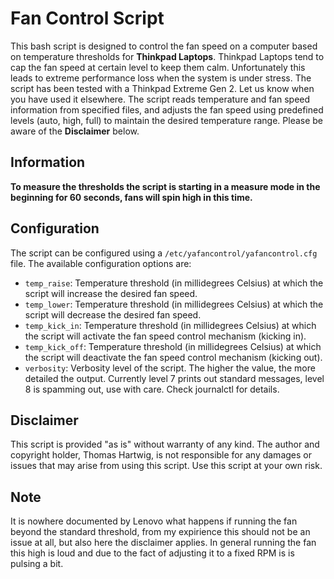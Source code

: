 # Fan Control Script

This bash script is designed to control the fan speed on a computer based on temperature thresholds for **Thinkpad
Laptops**. Thinkpad Laptops tend to cap the fan speed at certain level to keep them calm. Unfortunately this leads to
extreme performance loss when the system is under stress. The script has been tested with a Thinkpad Extreme Gen 2.
Let us know when you have used it elsewhere.
The script reads temperature and fan speed information from specified files, and adjusts the fan speed using predefined
levels (auto, high, full) to maintain the desired temperature range. Please be aware of the **Disclaimer**
below.

## Information

**To measure the thresholds the script is starting in a measure mode in the beginning for 60 seconds, fans will spin
high
in this time.**

## Configuration

The script can be configured using a `/etc/yafancontrol/yafancontrol.cfg` file. The available configuration options are:

- `temp_raise`: Temperature threshold (in millidegrees Celsius) at which the script will increase the desired fan speed.
- `temp_lower`: Temperature threshold (in millidegrees Celsius) at which the script will decrease the desired fan speed.
- `temp_kick_in`: Temperature threshold (in millidegrees Celsius) at which the script will activate the fan speed
  control mechanism (kicking in).
- `temp_kick_off`: Temperature threshold (in millidegrees Celsius) at which the script will deactivate the fan speed
  control mechanism (kicking out).
- `verbosity`: Verbosity level of the script. The higher the value, the more detailed the output. Currently level 7
  prints out standard messages, level 8 is spamming out, use with care. Check journalctl for details.

## Disclaimer

This script is provided "as is" without warranty of any kind. The author and copyright holder, Thomas Hartwig, is not
responsible for any damages or issues that may arise from using this script. Use this script at your own risk.

## Note

It is nowhere documented by Lenovo what happens if running the fan beyond the standard threshold, from my expirience
this
should not be an issue at all, but also here the disclaimer applies.
In general running the fan this high is loud and due to the fact of adjusting it to a fixed RPM is is pulsing a bit.  